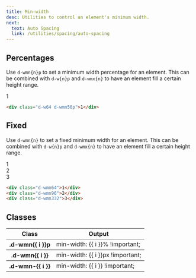 ```yaml
---
title: Min-width
desc: Utilities to control an element's minimum width.
next:
  text: Auto Spacing
  link: /utilities/spacing/auto-spacing
---
```


## Percentages

Use `d-wmn{n}p` to set a minimum width percentage for an element. This can be combined with `d-w{n}p` and `d-wmx{n}` to have an element fill a certain height range.

<code-well-header class="d-d-flex d-jc-center d-p24 d-bgc-purple-100 d-bgo50 d-w100p d-flow16" custom>
  <div class="d-fl-center d-py16 d-px8 d-w64 d-wmn50p d-bgc-purple-300 d-bar4 d-fs24 d-fw-bold d-ta-center">1</div>
</code-well-header>

```html
<div class="d-w64 d-wmn50p">1</div>
```

## Fixed

Use `d-wmn{n}` to set a fixed minimum width for an element. This can be combined with `d-w{n}p` and `d-wmx{n}` to have an element fill a certain height range.

<code-well-header class="d-d-flex d-p24 d-bgc-pink-100 d-bgo50 d-w100p d-flow16 d-of-x-scroll d-fs24 d-fw-bold d-ta-center" custom>
  <div class="d-fl-center d-py16 d-px8 d-w64 d-h64 d-wmn64 d-bgc-pink-300 d-bar4">1</div>
  <div class="d-fl-center d-py16 d-px8 d-w64 d-h64 d-wmn96 d-bgc-pink-300 d-bar4">2</div>
  <div class="d-fl-center d-py16 d-px8 d-w64 d-h64 d-wmn332 d-bgc-pink-300 d-bar4">3</div>
</code-well-header>

```html
<div class="d-wmn64">1</div>
<div class="d-wmn96">2</div>
<div class="d-wmn332">3</div>
```

<script setup>
  import { percentage, fixed, other } from '@data/width-height.json';
</script>

## Classes

<div class="d-h464 d-of-y-scroll d-bb d-bc-black-200">
  <table class="d-table dialtone-doc-table">
    <thead>
      <tr>
        <th scope="col" class="d-w30p">Class</th>
        <th scope="col">Output</th>
      </tr>
    </thead>
    <tbody>
      <tr v-for="i in percentage">
        <th scope="row" class="d-ff-mono d-fc-purple d-fw-normal d-fs12">.d-wmn{{ i }}p</th>
        <td class="d-ff-mono d-fc-orange-500 d-fs12">min-width: {{ i }}% !important;</td>
      </tr>
    </tbody>
    <tbody>
      <tr v-for="i in fixed">
        <th scope="row" class="d-ff-mono d-fc-purple d-fw-normal d-fs12">.d-wmn{{ i }}</th>
        <td class="d-ff-mono d-fc-orange-500 d-fs12">min-width: {{ i }}px !important;</td>
      </tr>
    </tbody>
    <tbody>
      <tr v-for="i in other">
        <th scope="row" class="d-ff-mono d-fc-purple d-fw-normal d-fs12">.d-wmn-{{ i }}</th>
        <td class="d-ff-mono d-fc-orange-500 d-fs12">min-width: {{ i }} !important;</td>
      </tr>
    </tbody>
  </table>
</div>
